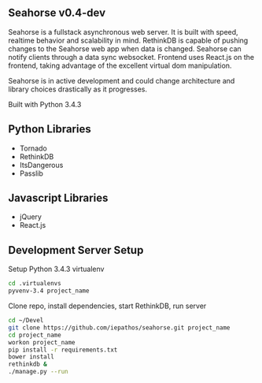 Seahorse v0.4-dev
----------------
Seahorse is a fullstack asynchronous web server.  It is built with speed, realtime behavior and scalability in mind.  RethinkDB is capable of pushing changes to the Seahorse web app when data is changed.  Seahorse can notify clients through a data sync websocket.  Frontend uses React.js on the frontend, taking advantage of the excellent virtual dom manipulation.

Seahorse is in active development and could change architecture and library choices drastically as it progresses.

Built with Python 3.4.3

Python Libraries
----------------
+ Tornado
+ RethinkDB
+ ItsDangerous
+ Passlib


Javascript Libraries
----------------
+ jQuery
+ React.js



Development Server Setup
----------------
Setup Python 3.4.3 virtualenv
````bash
cd .virtualenvs
pyvenv-3.4 project_name
````


Clone repo, install dependencies, start RethinkDB, run server
````bash
cd ~/Devel
git clone https://github.com/iepathos/seahorse.git project_name
cd project_name
workon project_name
pip install -r requirements.txt
bower install
rethinkdb &
./manage.py --run
````